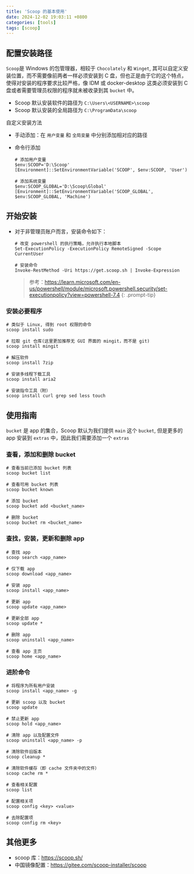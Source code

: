 ```yaml
---
title: 'Scoop 的基本使用'
date: 2024-12-02 19:03:11 +0800
categories: [tools]
tags: [scoop]
---
```


## 配置安装路径

`Scoop`是 Windows 的包管理器，相较于 `Chocolately` 和 `Winget`, 其可以自定义安装位置，而不需要像前两者一样必须安装到 C 盘，但也正是由于它的这个特点，使得对安装的程序要求比较严格，像 IDM 或 docker-desktop 这类必须安装到 C 盘或者需要管理员权限的程序就未被收录到其 `bucket` 中。

- Scoop 默认安装软件的路径为 `C:\Users\<USERNAME>\scoop`
- Scoop 默认安装的全局路径为 `C:\ProgramData\scoop`

自定义安装方法

- 手动添加：在 `用户变量` 和 `全局变量` 中分别添加相对应的路径
- 命令行添加

  ```shell
  # 添加用户变量
  $env:SCOOP='D:\Scoop'
  [Environment]::SetEnvironmentVariable('SCOOP', $env:SCOOP, 'User')

  # 添加系统变量
  $env:SCOOP_GLOBAL='D:\Scoop\Global'
  [Environment]::SetEnvironmentVariable('SCOOP_GLOBAL', $env:SCOOP_GLOBAL, 'Machine')
  ```

## 开始安装

- 对于非管理员账户而言，安装命令如下：

  ```shell
  # 改变 powershell 的执行策略，允许执行本地脚本
  Set-ExecutionPolicy -ExecutionPolicy RemoteSigned -Scope CurrentUser

  # 安装命令
  Invoke-RestMethod -Uri https://get.scoop.sh | Invoke-Expression
  ```

  > 参考：<https://learn.microsoft.com/en-us/powershell/module/microsoft.powershell.security/set-executionpolicy?view=powershell-7.4>
  {: .prompt-tip}

### 安装必要程序

```shell
# 类似于 Linux, 得到 root 权限的命令
scoop install sudo 

# 拉取 git 仓库(这里更加推荐无 GUI 界面的 mingit，而不是 git)
scoop install mingit

# 解压软件
scoop install 7zip

# 安装多线程下载工具
scoop install aria2

# 安装指令工具（附）
scoop install curl grep sed less touch
```

## 使用指南

`bucket` 是 app 的集合，Scoop 默认为我们提供 `main` 这个 `bucket`, 但是更多的 app 安装到 `extras` 中，因此我们需要添加一个 `extras`

### 查看，添加和删除 bucket

```shell
# 查看当前已添加 bucket 列表
scoop bucket list

# 查看可用 bucket 列表
scoop bucket known

# 添加 bucket 
scoop bucket add <bucket_name> 

# 删除 bucket
scoop bucket rm <bucket_name>
```

### 查找，安装，更新和删除 app

```shell
# 查找 app
scoop search <app_name>

# 仅下载 app 
scoop download <app_name>

# 安装 app
scoop install <app_name>

# 更新 app
scoop update <app_name>

# 更新全部 app
scoop update *

# 删除 app
scoop uninstall <app_name>

# 查看 app 主页
scoop home <app_name>
```

### 进阶命令

```shell
# 将程序为所有用户安装 
scoop install <app_name> -g

# 更新 scoop 以及 bucket
scoop update

# 禁止更新 app
scoop hold <app_name>

# 清除 app 以及配置文件
scoop uninstall <app_name> -p

# 清除软件旧版本
scoop cleanup *

# 清除软件缓存（即 cache 文件夹中的文件）
scoop cache rm *

# 查看相关配置
scoop list

# 配置相关项
scoop config <key> <value>

# 去除配置项
scoop config rm <key>
```

## 其他更多

- scoop 库：<https://scoop.sh/>
- 中国镜像配置：<https://gitee.com/scoop-installer/scoop>
